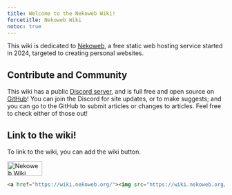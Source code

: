 ```yaml
---
title: Welcome to the Nekoweb Wiki!
forcetitle: Nekoweb Wiki
notoc: true
---
```

This wiki is dedicated to [Nekoweb](/w/nekoweb.html), a free static
web hosting service started in 2024, targeted to creating personal websites.

## Contribute and Community

This wiki has a public [Discord server](https://discord.gg/f4b4e2Nudk), and is full free and open source on [GitHub](https://github.com/nekowebwiki/wikigen)! You can join the Discord for site updates, or to make suggests; and you can go to the GitHub to submit articles or changes to articles. Feel free to check either of those out!

## Link to the wiki!

To link to the wiki, you can add the wiki button.

<a href="/"><img src="/button.png" width="81" height="33" alt="Nekoweb Wiki"></a>

```html
<a href="https://wiki.nekoweb.org/"><img src="https://wiki.nekoweb.org/button.png" width="81" height="33" alt="Nekoweb Wiki"></a>
```
